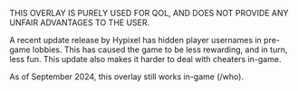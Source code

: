 THIS OVERLAY IS PURELY USED FOR QOL, AND DOES NOT PROVIDE ANY UNFAIR ADVANTAGES TO THE USER.

A recent update release by Hypixel has hidden player usernames in pre-game lobbies. This has caused the game to be less rewarding, and in turn, less fun.
This update also makes it harder to deal with cheaters in-game.

As of September 2024, this overlay still works in-game (/who).


